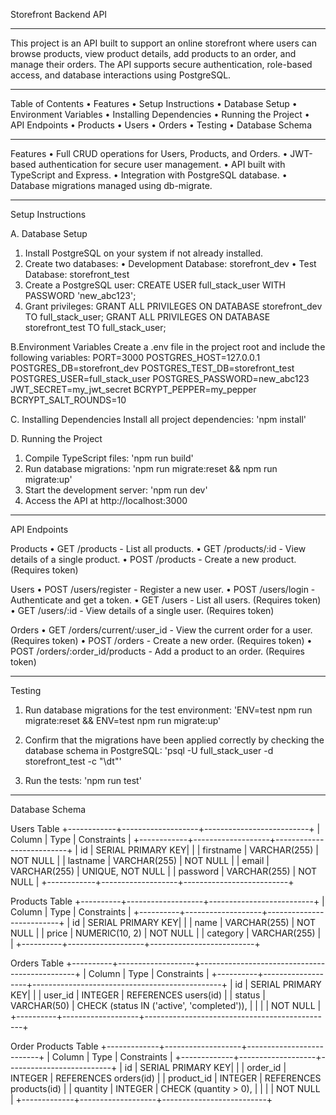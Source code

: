 Storefront Backend API

---

This project is an API built to support an online storefront where users can browse products, view product details, add products to an order, and manage their orders. The API supports secure authentication, role-based access, and database interactions using PostgreSQL.

---

Table of Contents
• Features
• Setup Instructions
• Database Setup
• Environment Variables
• Installing Dependencies
• Running the Project
• API Endpoints
• Products
• Users
• Orders
• Testing
• Database Schema

---

Features
• Full CRUD operations for Users, Products, and Orders.
• JWT-based authentication for secure user management.
• API built with TypeScript and Express.
• Integration with PostgreSQL database.
• Database migrations managed using db-migrate.

---

Setup Instructions

A. Database Setup

1. Install PostgreSQL on your system if not already installed.
2. Create two databases:
   • Development Database: storefront_dev
   • Test Database: storefront_test
3. Create a PostgreSQL user:
   CREATE USER full_stack_user WITH PASSWORD 'new_abc123';
4. Grant privileges:
   GRANT ALL PRIVILEGES ON DATABASE storefront_dev TO full_stack_user;
   GRANT ALL PRIVILEGES ON DATABASE storefront_test TO full_stack_user;

B.Environment Variables
Create a .env file in the project root and include the following variables:
PORT=3000
POSTGRES_HOST=127.0.0.1
POSTGRES_DB=storefront_dev
POSTGRES_TEST_DB=storefront_test
POSTGRES_USER=full_stack_user
POSTGRES_PASSWORD=new_abc123
JWT_SECRET=my_jwt_secret
BCRYPT_PEPPER=my_pepper
BCRYPT_SALT_ROUNDS=10

C. Installing Dependencies
Install all project dependencies: 'npm install'

D. Running the Project

1. Compile TypeScript files: 'npm run build'
2. Run database migrations: 'npm run migrate:reset && npm run migrate:up'
3. Start the development server: 'npm run dev'
4. Access the API at http://localhost:3000

---

API Endpoints

Products
• GET /products - List all products.
• GET /products/:id - View details of a single product.
• POST /products - Create a new product. (Requires token)

Users
• POST /users/register - Register a new user.
• POST /users/login - Authenticate and get a token.
• GET /users - List all users. (Requires token)
• GET /users/:id - View details of a single user. (Requires token)

Orders
• GET /orders/current/:user_id - View the current order for a user. (Requires token)
• POST /orders - Create a new order. (Requires token)
• POST /orders/:order_id/products - Add a product to an order. (Requires token)

---

Testing

1. Run database migrations for the test environment:
   'ENV=test npm run migrate:reset && ENV=test npm run migrate:up'

2. Confirm that the migrations have been applied correctly by checking the database schema in PostgreSQL:
   'psql -U full_stack_user -d storefront_test -c "\dt"'

3. Run the tests:
   'npm run test'

---

Database Schema

Users Table
+------------+-------------------+--------------------------+
| Column | Type | Constraints |
+------------+-------------------+--------------------------+
| id | SERIAL PRIMARY KEY| |
| firstname | VARCHAR(255) | NOT NULL |
| lastname | VARCHAR(255) | NOT NULL |
| email | VARCHAR(255) | UNIQUE, NOT NULL |
| password | VARCHAR(255) | NOT NULL |
+------------+-------------------+--------------------------+

Products Table
+----------+-------------------+--------------------------+
| Column | Type | Constraints |
+----------+-------------------+--------------------------+
| id | SERIAL PRIMARY KEY| |
| name | VARCHAR(255) | NOT NULL |
| price | NUMERIC(10, 2) | NOT NULL |
| category | VARCHAR(255) | |
+----------+-------------------+--------------------------+

Orders Table
+----------+-------------------+-----------------------------------------------+
| Column | Type | Constraints |
+----------+-------------------+-----------------------------------------------+
| id | SERIAL PRIMARY KEY| |
| user_id | INTEGER | REFERENCES users(id) |
| status | VARCHAR(50) | CHECK (status IN ('active', 'completed')), |
| | | NOT NULL |
+----------+-------------------+-----------------------------------------------+

Order Products Table
+-------------+-------------------+--------------------------+
| Column | Type | Constraints |
+-------------+-------------------+--------------------------+
| id | SERIAL PRIMARY KEY| |
| order_id | INTEGER | REFERENCES orders(id) |
| product_id | INTEGER | REFERENCES products(id) |
| quantity | INTEGER | CHECK (quantity > 0), |
| | | NOT NULL |
+-------------+-------------------+--------------------------+
